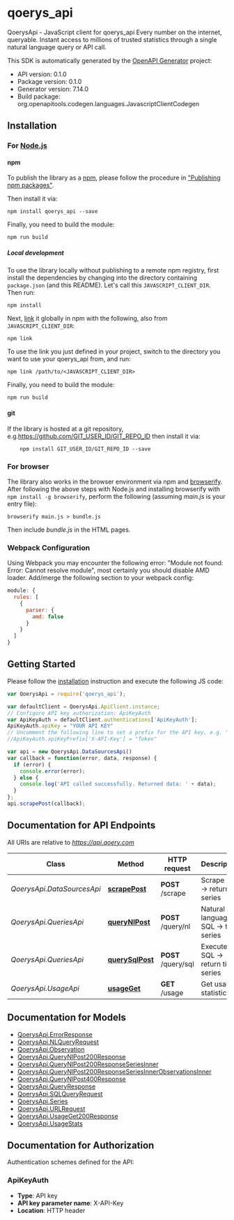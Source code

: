 # qoerys_api

QoerysApi - JavaScript client for qoerys_api
Every number on the internet, queryable. Instant access to millions of trusted statistics through a single natural language query or API call.

This SDK is automatically generated by the [OpenAPI Generator](https://openapi-generator.tech) project:

- API version: 0.1.0
- Package version: 0.1.0
- Generator version: 7.14.0
- Build package: org.openapitools.codegen.languages.JavascriptClientCodegen

## Installation

### For [Node.js](https://nodejs.org/)

#### npm

To publish the library as a [npm](https://www.npmjs.com/), please follow the procedure in ["Publishing npm packages"](https://docs.npmjs.com/getting-started/publishing-npm-packages).

Then install it via:

```shell
npm install qoerys_api --save
```

Finally, you need to build the module:

```shell
npm run build
```

##### Local development

To use the library locally without publishing to a remote npm registry, first install the dependencies by changing into the directory containing `package.json` (and this README). Let's call this `JAVASCRIPT_CLIENT_DIR`. Then run:

```shell
npm install
```

Next, [link](https://docs.npmjs.com/cli/link) it globally in npm with the following, also from `JAVASCRIPT_CLIENT_DIR`:

```shell
npm link
```

To use the link you just defined in your project, switch to the directory you want to use your qoerys_api from, and run:

```shell
npm link /path/to/<JAVASCRIPT_CLIENT_DIR>
```

Finally, you need to build the module:

```shell
npm run build
```

#### git

If the library is hosted at a git repository, e.g.https://github.com/GIT_USER_ID/GIT_REPO_ID
then install it via:

```shell
    npm install GIT_USER_ID/GIT_REPO_ID --save
```

### For browser

The library also works in the browser environment via npm and [browserify](http://browserify.org/). After following
the above steps with Node.js and installing browserify with `npm install -g browserify`,
perform the following (assuming *main.js* is your entry file):

```shell
browserify main.js > bundle.js
```

Then include *bundle.js* in the HTML pages.

### Webpack Configuration

Using Webpack you may encounter the following error: "Module not found: Error:
Cannot resolve module", most certainly you should disable AMD loader. Add/merge
the following section to your webpack config:

```javascript
module: {
  rules: [
    {
      parser: {
        amd: false
      }
    }
  ]
}
```

## Getting Started

Please follow the [installation](#installation) instruction and execute the following JS code:

```javascript
var QoerysApi = require('qoerys_api');

var defaultClient = QoerysApi.ApiClient.instance;
// Configure API key authorization: ApiKeyAuth
var ApiKeyAuth = defaultClient.authentications['ApiKeyAuth'];
ApiKeyAuth.apiKey = "YOUR API KEY"
// Uncomment the following line to set a prefix for the API key, e.g. "Token" (defaults to null)
//ApiKeyAuth.apiKeyPrefix['X-API-Key'] = "Token"

var api = new QoerysApi.DataSourcesApi()
var callback = function(error, data, response) {
  if (error) {
    console.error(error);
  } else {
    console.log('API called successfully. Returned data: ' + data);
  }
};
api.scrapePost(callback);

```

## Documentation for API Endpoints

All URIs are relative to *https://api.qoery.com*

Class | Method | HTTP request | Description
------------ | ------------- | ------------- | -------------
*QoerysApi.DataSourcesApi* | [**scrapePost**](docs/DataSourcesApi.md#scrapePost) | **POST** /scrape | Scrape URL → return series
*QoerysApi.QueriesApi* | [**queryNlPost**](docs/QueriesApi.md#queryNlPost) | **POST** /query/nl | Natural language → SQL → time series
*QoerysApi.QueriesApi* | [**querySqlPost**](docs/QueriesApi.md#querySqlPost) | **POST** /query/sql | Execute SQL → return time series
*QoerysApi.UsageApi* | [**usageGet**](docs/UsageApi.md#usageGet) | **GET** /usage | Get usage statistics


## Documentation for Models

 - [QoerysApi.ErrorResponse](docs/ErrorResponse.md)
 - [QoerysApi.NLQueryRequest](docs/NLQueryRequest.md)
 - [QoerysApi.Observation](docs/Observation.md)
 - [QoerysApi.QueryNlPost200Response](docs/QueryNlPost200Response.md)
 - [QoerysApi.QueryNlPost200ResponseSeriesInner](docs/QueryNlPost200ResponseSeriesInner.md)
 - [QoerysApi.QueryNlPost200ResponseSeriesInnerObservationsInner](docs/QueryNlPost200ResponseSeriesInnerObservationsInner.md)
 - [QoerysApi.QueryNlPost400Response](docs/QueryNlPost400Response.md)
 - [QoerysApi.QueryResponse](docs/QueryResponse.md)
 - [QoerysApi.SQLQueryRequest](docs/SQLQueryRequest.md)
 - [QoerysApi.Series](docs/Series.md)
 - [QoerysApi.URLRequest](docs/URLRequest.md)
 - [QoerysApi.UsageGet200Response](docs/UsageGet200Response.md)
 - [QoerysApi.UsageStats](docs/UsageStats.md)


## Documentation for Authorization


Authentication schemes defined for the API:
### ApiKeyAuth


- **Type**: API key
- **API key parameter name**: X-API-Key
- **Location**: HTTP header

